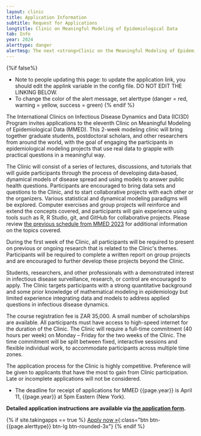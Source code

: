 ```yaml
---
layout: clinic
title: Application Information
subtitle: Request for Applications
longtitle: Clinic on Meaningful Modeling of Epidemiological Data
tab: Info
year: 2024
alerttype: danger
alertmsg: The next <strong>Clinic on the Meaningful Modeling of Epidemiological Data (MMED)</strong> will be held 17-29 June 2024 in Muizenberg, South Africa.
---
```


{%if false%}
   - Note to people updating this page: to update the application link, you should edit the applink variable in the config file. DO NOT EDIT THE LINKING BELOW.
   - To change the color of the alert message, set alerttype (danger = red, warning = yellow, success = green)
{% endif %}

The International Clinics on Infectious Disease Dynamics and Data (ICI3D) Program invites applications to the eleventh Clinic on Meaningful Modeling of Epidemiological Data (MMED). This 2-week modeling clinic will bring together graduate students, postdoctoral scholars, and other researchers from around the world, with the goal of engaging the participants in epidemiological modeling projects that use real data to grapple with practical questions in a meaningful way.

The Clinic will consist of a series of lectures, discussions, and tutorials that will guide participants through the process of developing data‐based, dynamical models of disease spread and using models to answer public health questions. Participants are encouraged to bring data sets and questions to the Clinic, and to start collaborative projects with each other or the organizers. Various statistical and dynamical modeling paradigms will be explored. Computer exercises and group projects will reinforce and extend the concepts covered, and participants will gain experience using tools such as R, R Studio, git, and GitHub for collaborative projects. Please review [the previous schedule from MMED 2023](http://www.ici3d.org/MMED/schedule/2023) for additional information on the topics covered.

During the first week of the Clinic, all participants will be required to present on previous or ongoing research that is related to the Clinic's themes. Participants will be required to complete a written report on group projects and are encouraged to further develop these projects beyond the Clinic.

Students, researchers, and other professionals with a demonstrated interest in infectious disease surveillance, research, or control are encouraged to apply. The Clinic targets participants with a strong quantitative background and some prior knowledge of mathematical modeling in epidemiology but limited experience integrating data and models to address applied questions in infectious disease dynamics.

The course registration fee is ZAR 35,000. A small number of scholarships are available. All participants must have access to high-speed internet for the duration of the Clinic. The Clinic will require a full-time commitment (40 hours per week) on Monday – Friday for the two weeks of the Clinic. The time commitment will be split between fixed, interactive sessions and flexible individual work, to accommodate participants across multiple time zones.

The application process for the Clinic is highly competitive. Preference will be given to applicants that have the most to gain from Clinic participation.  Late or incomplete applications will not be considered.

- The deadline for receipt of applications for MMED {{page.year}} is April 11, {{page.year}} at 5pm Eastern (New York).

**Detailed application instructions are available via [the application form](../../apply).**

{% if site.takingapps == true %}
[Apply now »](../../apply "Application Form"){:class="btn btn-{{page.alerttype}} btn-lg btn-rounded-3x"}
{% endif %}
